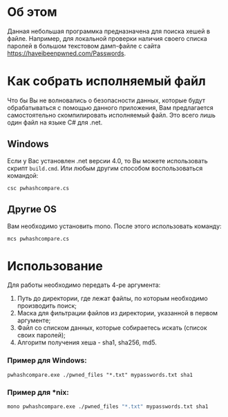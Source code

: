 # Об этом
Данная небольшая программка предназначена для поиска хешей в файле. Например, для локальной проверки наличия своего списка паролей в большом текстовом дамп-файле с сайта https://haveibeenpwned.com/Passwords.

# Как собрать исполняемый файл
Что бы Вы не волновались о безопасности данных, которые будут обрабатываться с помощью данного приложения, Вам предлагается самостоятельно скомпилировать исполняемый файл. Это всего лишь один файл на языке C# для .net.

## Windows
Если у Вас установлен .net версии 4.0, то Вы можете использовать скрипт ```build.cmd```. Или любым другим способом воспользоваться командой:
```
csc pwhashcompare.cs
```

## Другие OS
Вам необходимо установить mono.
После этого использовать команду:
```
mcs pwhashcompare.cs
```

# Использование
Для работы необходимо передать 4-ре аргумента:
1. Путь до директории, где лежат файлы, по которым необходимо производить поиск;
2. Маска для фильтрации файлов из директории, указанной в первом аргументе;
3. Файл со списком данных, которые собираетесь искать (список своих паролей);
4. Алгоритм получения хеша - sha1, sha256, md5.

### Пример для Windows:
``` batch
pwhashcompare.exe ./pwned_files "*.txt" mypasswords.txt sha1
```

### Пример для *nix:
``` bash
mono pwhashcompare.exe ./pwned_files "*.txt" mypasswords.txt sha1
```

